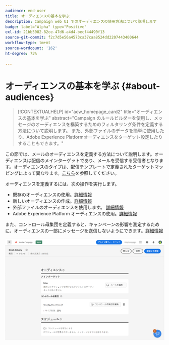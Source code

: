 ```yaml
---
audience: end-user
title: オーディエンスの基本を学ぶ
description: Campaign web UI でのオーディエンスの使用方法について説明します
badge: label="Alpha" type="Positive"
exl-id: 21bb5082-82ce-47d6-a4d4-becf44490f13
source-git-commit: f2c7d5e56a4573ca37caa8524dd2207443400644
workflow-type: tm+mt
source-wordcount: '162'
ht-degree: 75%

---
```



# オーディエンスの基本を学ぶ {#about-audiences}

>[!CONTEXTUALHELP]
>id="acw_homepage_card2"
>title="オーディエンスの基本を学ぶ"
>abstract="Campaign のルールビルダーを使用し、メッセージのオーディエンスを構築するためのフィルタリング条件を定義する方法について説明します。 また、外部ファイルのデータを簡単に使用したり、Adobe Experience Platformオーディエンスをターゲット設定したりすることもできます。"

<!--
Audience only created for the delivery, not available later-->


<!--
Three ways:
* existing audience

Campaign or AEP Audiences

* create new on the fly

query like AEP segment builder (same component with campaign data)

* import from file

show use case with a new audience creation (or import from file?)

control groups like acc: exract, random, based on attribute
-->

この節では、メールのオーディエンスを定義する方法について説明します。オーディエンスは配信のメインターゲットであり、メールを受信する受信者となります。オーディエンスのタイプは、配信テンプレートで定義されたターゲットマッピングによって異なります。[こちら](../email/create-email.md)を参照してください。

オーディエンスを定義するには、次の操作を実行します。

* 既存のオーディエンスの使用。[詳細情報](add-audience.md)
* 新しいオーディエンスの作成。[詳細情報](segment-builder.md)
* 外部ファイルのオーディエンスを使用します。 [詳細情報](file-audience.md)
* Adobe Experience Platform オーディエンスの使用。[詳細情報](aep-audience.md)

また、コントロール母集団を定義すると、キャンペーンの影響を測定するために、オーディエンスの一部にメッセージを送信しないようにできます。[詳細情報](control-group.md)

![](assets/about-audience.png)
